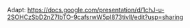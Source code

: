 Adapt: https://docs.google.com/presentation/d/1chJ-u-2SOHCzSbD2nZ7IbTO-9cafsrwW5pI873tivlI/edit?usp=sharing
